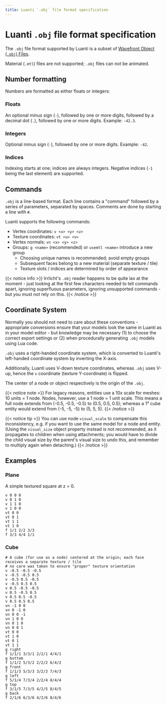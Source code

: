 ```yaml
---
title: Luanti `.obj` file format specification
---
```


# Luanti `.obj` file format specification

The `.obj` file format supported by Luanti is a subset of [Wavefront Object (`.obj`) Files](https://web.archive.org/web/20250620145323/https://paulbourke.net/dataformats/obj/).

Material (`.mtl`) files are not supported; `.obj` files can not be animated.

## Number formatting

Numbers are formatted as either floats or integers:

### Floats

An optional minus sign (`-`), followed by one or more digits,
followed by a decimal dot (`.`), followed by one or more digits.
Example: `-42.3`.

### Integers

Optional minus sign (`-`), followed by one or more digits.
Example: `-42`.

### Indices

Indexing starts at one; indices are always integers.
Negative indices (`-1` being the last element) are supported.

## Commands

`.obj` is a line-based format.
Each line contains a "command" followed by a series of parameters, separated by spaces.
Comments are done by starting a line with `#`.

Luanti supports the following commands:

* Vertex coordinates: `v <x> <y> <z>`
* Texture coordinates: `vt <u> <v>`
* Vertex normals: `vn <x> <y> <z>`
* Groups: `g <name>` (recommended) or `usemtl <name>` introduce a new group
  * Choosing unique names is recommended; avoid empty groups
  * Subsequent faces belong to a new material (separate texture / tile)
  * Texture slots / indices are determined by order of appearance

{{< notice info >}}
Irrlicht's `.obj` reader happens to be quite lax at the moment -
just looking at the first few characters needed to tell commands apart,
ignoring superfluous parameters, ignoring unsupported commands -
but you must not rely on this.
{{< /notice >}}

## Coordinate System

Normally you should not need to care about these conventions - appropriate conversions ensure that your models look the same in Luanti as in your model editor - but knowledge may be necessary (1) to choose the correct export settings or (2) when procedurally generating `.obj` models using Lua code.

`.obj` uses a right-handed coordinate system, which is converted to Luanti's left-handed coordinate system by inverting the X-axis.

Additionally, Luanti uses V-down texture coordinates,
whereas `.obj` uses V-up, hence the `v` coordinate (texture Y-coordinate) is flipped.

The center of a node or object respectively is the origin of the `.obj`.

{{< notice note >}}
For legacy reasons, entities use a 10x scale for meshes: 10 units = 1 node.
Nodes, however, use a 1 node = 1 unit scale.
This means a full node extends from (-0.5, -0.5, -0.5) to (0.5, 0.5, 0.5);
whereas a 1³ cube entity would extend from (-5, -5, -5) to (5, 5, 5).
{{< /notice >}}

{{< notice tip >}}
You can use node `visual_scale` to compensate this inconsistency,
e.g. if you want to use the same model for a node and entity.
(Using the `visual_size` object property instead is not recommended,
as it propagates to children when using attachments;
you would have to divide the child visual size by the parent's
visual size to undo this, and remember to multiply again when detaching.)
{{< /notice >}}

## Examples

### Plane

A simple textured square at z = 0.

```obj
v 0 0 0
v 0 1 0
v 1 1 0
v 1 0 0
vt 0 0
vt 0 1
vt 1 1
vt 1 0
f 1/1 2/2 3/3
f 3/3 4/4 1/1
```

### Cube

```
# A cube (for use as a node) centered at the origin; each face receives a separate texture / tile
# no care was taken to ensure "proper" texture orientation
v -0.5 -0.5 -0.5
v -0.5 -0.5 0.5
v -0.5 0.5 -0.5
v -0.5 0.5 0.5
v 0.5 -0.5 -0.5
v 0.5 -0.5 0.5
v 0.5 0.5 -0.5
v 0.5 0.5 0.5
vn -1 0 0
vn 0 -1 0
vn 0 0 -1
vn 1 0 0
vn 0 1 0
vn 0 0 1
vt 0 0
vt 1 0
vt 0 1
vt 1 1
g right
f 1/1/1 3/3/1 2/2/1 4/4/1
g bottom
f 1/1/2 5/3/2 2/2/2 6/4/2
g front
f 1/1/3 5/3/3 3/2/3 7/4/3
g left
f 5/1/4 7/3/4 2/2/4 8/4/4
g top
f 3/1/5 7/3/5 4/2/5 8/4/5
g back
f 2/1/6 6/3/6 4/2/6 8/4/6
```

